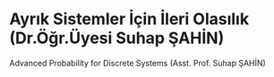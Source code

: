 # Ayrık Sistemler İçin İleri Olasılık (Dr.Öğr.Üyesi Suhap ŞAHİN)
Advanced Probability for Discrete Systems (Asst. Prof. Suhap ŞAHİN)
